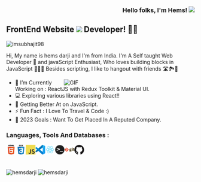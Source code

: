 ### <p align="right"> Hello folks, I'm Hems! <img src="https://github.com/viksa7111/VikasPanwar/blob/b55dd90d88388a938eeb2945ac814e8721087dfe/wave.gif" width="30px"> </p>

##  FrontEnd Website  <img src="https://media.giphy.com/media/WUlplcMpOCEmTGBtBW/giphy.gif" width="30"> Developer! 🧑‍💻  

 
<p align="left"> <img src="https://komarev.com/ghpvc/?username=imsubhajit98&label=Profile%20views&color=0e75b6&style=flat" alt="imsubhajit98" /> </p>

  
Hi, My name is hems darji and I'm from India. I'm A Self taught Web Developer 🚀 and javaScript Enthusiast, Who loves building blocks in JavaScript 🧑‍💻📜 
Besides scripting, I like to hangout with friends 🛣️🏞️🌉

<img align="right" width="350" alt="GIF" src="https://miro.medium.com/max/1360/1*IRGHmiGsa16stedQvIaZfw.gif" />

- 🔭 I’m Currently Working on : ReactJS with Redux Toolkit & Material UI. 
- 💻 Exploring various libraries using React!!
- 🌱 Getting Better At on JavaScript.
- ⚡ Fun Fact : I Love To Travel & Code :)
- 🥅 2023 Goals : Want To Get Placed In A Reputed Company.



### Languages, Tools And Databases :

<img align="left" alt="Html" width="26px" src="https://raw.githubusercontent.com/github/explore/80688e429a7d4ef2fca1e82350fe8e3517d3494d/topics/html/html.png" />
<img align="left" alt="Css" width="26px" src="https://raw.githubusercontent.com/github/explore/80688e429a7d4ef2fca1e82350fe8e3517d3494d/topics/css/css.png" />
<img align="left" alt="JS" width="26px" src="https://raw.githubusercontent.com/github/explore/80688e429a7d4ef2fca1e82350fe8e3517d3494d/topics/javascript/javascript.png" />
<img align="left" alt="VSCode" width="26px" src="https://raw.githubusercontent.com/github/explore/80688e429a7d4ef2fca1e82350fe8e3517d3494d/topics/visual-studio-code/visual-studio-code.png" />
<img align="left" alt="React" width="26px" src="https://raw.githubusercontent.com/github/explore/80688e429a7d4ef2fca1e82350fe8e3517d3494d/topics/react/react.png" />
<img align="left" alt="HTML5" width="26px" src="https://raw.githubusercontent.com/github/explore/80688e429a7d4ef2fca1e82350fe8e3517d3494d/topics/terminal/terminal.png" />
<img align="left" alt="Git" width="26px" src="https://raw.githubusercontent.com/github/explore/80688e429a7d4ef2fca1e82350fe8e3517d3494d/topics/git/git.png" />
<img align="left" alt="GitHub" width="26px" src="https://raw.githubusercontent.com/github/explore/78df643247d429f6cc873026c0622819ad797942/topics/github/github.png" />

<br />
<br />
<br />
  
  ![hemsdarji](https://github-readme-streak-stats.herokuapp.com/?user=hemsdarji&)
  ![hemsdarji](https://github-readme-stats.vercel.app/api?username=hemsdarji)
